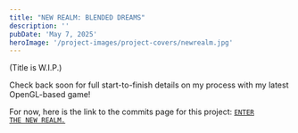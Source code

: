 ```yaml
---
title: "NEW REALM: BLENDED DREAMS"
description: ''
pubDate: 'May 7, 2025'
heroImage: '/project-images/project-covers/newrealm.jpg'
---
```


(Title is W.I.P.)

Check back soon for full start-to-finish details on my process with my latest OpenGL-based game!

For now, here is the link to the commits page for this project: <a href="https://github.com/Lukkex/newrealm/commits/main/"><code>ENTER THE NEW REALM.</code></a>
